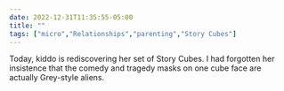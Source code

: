 ---date: 2022-12-31T11:35:55-05:00title: ""tags: ["micro","Relationships","parenting","Story Cubes"]---Today, kiddo is rediscovering her set of Story Cubes. I had forgotten her insistence that the comedy and tragedy masks on one cube face are actually Grey-style aliens.